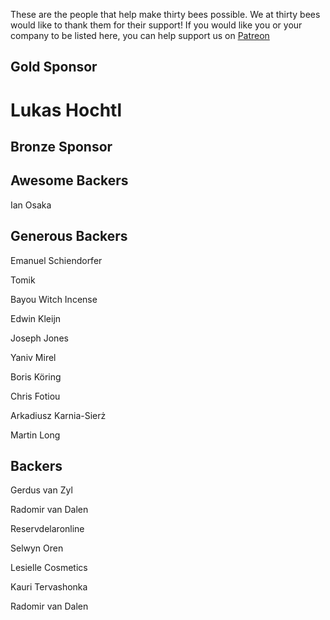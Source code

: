
These are the people that help make thirty bees possible. We at thirty bees would like to thank them for their support! If you would like you or your company to be listed here, you can help support us on [Patreon](https://www.patreon.com/thirtybees)

## Gold Sponsor

# Lukas Hochtl

## Bronze Sponsor



## Awesome Backers

Ian Osaka

## Generous Backers

Emanuel Schiendorfer

Tomik

Bayou Witch Incense

Edwin Kleijn

Joseph Jones

Yaniv Mirel

Boris Köring

Chris Fotiou

Arkadiusz Karnia-Sierż

Martin Long

## Backers

Gerdus van Zyl

Radomir van Dalen

Reservdelaronline

Selwyn Oren

Lesielle Cosmetics

Kauri Tervashonka

Radomir van Dalen
